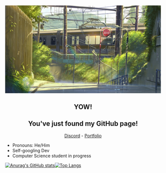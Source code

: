 <p align="center">
    <img src="./assets/md-banner.jpg" alt="Psakurai Banner" />
</p>

<h2 align="center">YOW!</h2>
<h2 align="center">You've just found my GitHub page!</h2>
<p align="center">
    <a href="https://discord.com/users/%E9%98%BF%E5%93%A9%E5%BC%97#7699">Discord</a> -
    <a href="https://psakurai.github.io/arifamiruddin.github.io/">Portfolio</a>
</p>

- Pronouns: He/Him
- Self-googling Dev
- Computer Science student in progress

[![Anurag's GitHub stats](https://github-readme-stats.vercel.app/api?username=psakurai&count_private=true&show_icons=true&theme=vue)](https://github.com/anuraghazra/github-readme-stats)[![Top Langs](https://github-readme-stats.vercel.app/api/top-langs/?username=psakurai&layout=compact&theme=vue)](https://github.com/anuraghazra/github-readme-stats)
